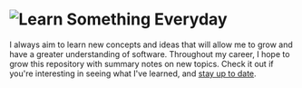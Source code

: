 # ![Learn Something Everyday](https://raw.githubusercontent.com/kevintpeng/Learn-Something-Everyday/master/LearnSomethingEveryday.jpg)
I always aim to learn new concepts and ideas that will allow me to grow and have a greater understanding of software. Throughout my career, I hope to grow this repository with summary notes on new topics. Check it out if you're interesting in seeing what I've learned, and [stay up to date](https://github.com/kevintpeng/Learn-Something-Everyday/subscription).
